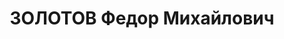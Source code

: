 ---
title: ЗОЛОТОВ Федор Михайлович
description: '1895 р., м. Катеринослав, росіянин, чл. ВКП(б), освіта початкова, комерційний
  директор Дніпропетровського комітету покращення побуту вчених.

  28.03.1937 р.звинувачений у належності до троцькістської організації, розстріляний
  29.03.1937 р.

  Реабілітований 24.05.1958 р.'
---